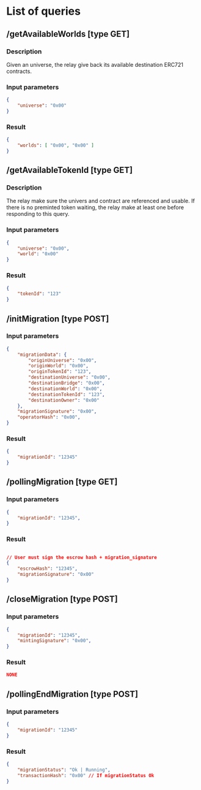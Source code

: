 # List of queries

## /getAvailableWorlds [type GET]

### Description

Given an universe, the relay give back its available destination ERC721 contracts.

### Input parameters

```json
{
    "universe": "0x00"
}
```

### Result

```json
{
    "worlds": [ "0x00", "0x00" ]
}
```

## /getAvailableTokenId [type GET]

### Description

The relay make sure the univers and contract are referenced and usable. If there is no preminted token waiting, the relay make at least one before responding to this query.

### Input parameters

```json
{
    "universe": "0x00",
    "world": "0x00"
}
```

### Result

```json
{
    "tokenId": "123"
}
```


## /initMigration [type POST]

### Input parameters

```json
{
    "migrationData": {
        "originUniverse": "0x00",
        "originWorld": "0x00",
        "originTokenId": "123",
        "destinationUniverse": "0x00",
        "destinationBridge": "0x00",
        "destinationWorld": "0x00",
        "destinationTokenId": "123",
        "destinationOwner": "0x00"
    },
    "migrationSignature": "0x00",
    "operatorHash": "0x00",
}
```

### Result

```json
{
    "migrationId": "12345"
}
```

## /pollingMigration [type GET]

### Input parameters

```json
{
    "migrationId": "12345",
}
```

### Result

```json

// User must sign the escrow hash + migration_signature
{
    "escrowHash": "12345",
    "migrationSignature": "0x00"
}

```


## /closeMigration [type POST]

### Input parameters

```json
{
    "migrationId": "12345",
    "mintingSignature": "0x00",
}
```

### Result

```json
NONE
```

## /pollingEndMigration [type POST]

### Input parameters

```json
{
    "migrationId": "12345"
}
```

### Result

```json
{
    "migrationStatus": "Ok | Running",
    "transactionHash": "0x00" // If migrationStatus Ok
}
```
